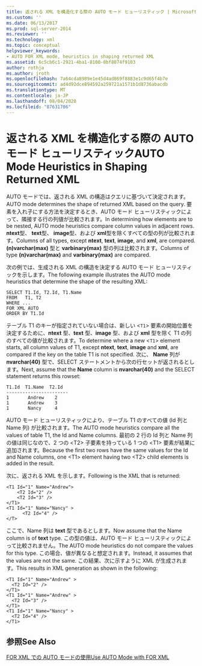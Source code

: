 ```yaml
---
title: 返される XML を構造化する際の AUTO モード ヒューリスティック | Microsoft Docs
ms.custom: ''
ms.date: 06/13/2017
ms.prod: sql-server-2014
ms.reviewer: ''
ms.technology: xml
ms.topic: conceptual
helpviewer_keywords:
- AUTO FOR XML mode, heuristics in shaping returned XML
ms.assetid: 6c5cb6c1-2921-4ba1-8100-0bf8074f9103
author: rothja
ms.author: jroth
ms.openlocfilehash: 7a64cda8989e1e45d4ad869f8883e1c9d65f4b7e
ms.sourcegitcommit: ad4d92dce894592a259721a1571b1d8736abacdb
ms.translationtype: MT
ms.contentlocale: ja-JP
ms.lasthandoff: 08/04/2020
ms.locfileid: "87631706"
---
```

# <a name="auto-mode-heuristics-in-shaping-returned-xml"></a><span data-ttu-id="57870-102">返される XML を構造化する際の AUTO モード ヒューリスティック</span><span class="sxs-lookup"><span data-stu-id="57870-102">AUTO Mode Heuristics in Shaping Returned XML</span></span>
  <span data-ttu-id="57870-103">AUTO モードでは、返される XML の構造はクエリに基づいて決定されます。</span><span class="sxs-lookup"><span data-stu-id="57870-103">AUTO mode determines the shape of returned XML based on the query.</span></span> <span data-ttu-id="57870-104">要素を入れ子にする方法を決定するとき、AUTO モード ヒューリスティックによって、隣接する行の列値が比較されます。</span><span class="sxs-lookup"><span data-stu-id="57870-104">In determining how elements are to be nested, AUTO mode heuristics compare column values in adjacent rows.</span></span> <span data-ttu-id="57870-105">**ntext**型、 **text**型、 **image**型、および **xml**型を除くすべての型の列が比較されます。</span><span class="sxs-lookup"><span data-stu-id="57870-105">Columns of all types, except **ntext**, **text**, **image**, and **xml**, are compared.</span></span> <span data-ttu-id="57870-106">**(n)varchar(max)** 型と **varbinary(max)** 型の列は比較されます。</span><span class="sxs-lookup"><span data-stu-id="57870-106">Columns of type **(n)varchar(max)** and **varbinary(max)** are compared.</span></span>  
  
 <span data-ttu-id="57870-107">次の例では、生成される XML の構造を決定する AUTO モード ヒューリスティックを示します。</span><span class="sxs-lookup"><span data-stu-id="57870-107">The following example illustrates the AUTO mode heuristics that determine the shape of the resulting XML:</span></span>  
  
```  
SELECT T1.Id, T2.Id, T1.Name  
FROM   T1, T2  
WHERE ...  
FOR XML AUTO  
ORDER BY T1.Id  
```  
  
 <span data-ttu-id="57870-108">テーブル T1 のキーが指定されていない場合は、新しい <`T1`> 要素の開始位置を決定するために、**ntext** 型、**text** 型、**image** 型、および **xml** 型を除く T1 の列のすべての値が比較されます。</span><span class="sxs-lookup"><span data-stu-id="57870-108">To determine where a new <`T1`> element starts, all column values of T1, except **ntext**, **text**, **image** and **xml**, are compared if the key on the table T1 is not specified.</span></span> <span data-ttu-id="57870-109">次に、 **Name** 列が **nvarchar(40)** 型で、SELECT ステートメントから次の行セットが返されるとします。</span><span class="sxs-lookup"><span data-stu-id="57870-109">Next, assume that the **Name** column is **nvarchar(40)** and the SELECT statement returns this rowset:</span></span>  
  
```  
T1.Id  T1.Name  T2.Id  
-----------------------  
1       Andrew    2  
1       Andrew    3  
1       Nancy     4  
```  
  
 <span data-ttu-id="57870-110">AUTO モード ヒューリスティックにより、テーブル T1 のすべての値 (Id 列と Name 列) が比較されます。</span><span class="sxs-lookup"><span data-stu-id="57870-110">The AUTO mode heuristics compare all the values of table T1, the Id and Name columns.</span></span> <span data-ttu-id="57870-111">最初の 2 行の Id 列と Name 列の値は同じなので、2 つの \<T2> 子要素を持っている 1 つの \<T1> 要素が結果に追加されます。</span><span class="sxs-lookup"><span data-stu-id="57870-111">Because the first two rows have the same values for the Id and Name columns, one \<T1> element having two \<T2> child elements is added in the result.</span></span>  
  
 <span data-ttu-id="57870-112">次に、返される XML を示します。</span><span class="sxs-lookup"><span data-stu-id="57870-112">Following is the XML that is returned:</span></span>  
  
```  
<T1 Id="1" Name="Andrew">  
    <T2 Id="2" />  
    <T2 Id="3" />  
</T1>  
<T1 Id="1" Name="Nancy" >  
      <T2 Id="4" />  
</T>  
```  
  
 <span data-ttu-id="57870-113">ここで、Name 列は **text** 型であるとします。</span><span class="sxs-lookup"><span data-stu-id="57870-113">Now assume that the Name column is of **text** type.</span></span> <span data-ttu-id="57870-114">この型の値は、AUTO モード ヒューリスティックによって比較されません。</span><span class="sxs-lookup"><span data-stu-id="57870-114">The AUTO mode heuristics do not compare the values for this type.</span></span> <span data-ttu-id="57870-115">この場合、値が異なると想定されます。</span><span class="sxs-lookup"><span data-stu-id="57870-115">Instead, it assumes that the values are not the same.</span></span> <span data-ttu-id="57870-116">この結果、次に示すように XML が生成されます。</span><span class="sxs-lookup"><span data-stu-id="57870-116">This results in XML generation as shown in the following:</span></span>  
  
```  
<T1 Id="1" Name="Andrew" >  
  <T2 Id="2" />  
</T1>  
<T1 Id="1" Name="Andrew" >  
  <T2 Id="3" />  
</T1>  
<T1 Id="1" Name="Nancy" >  
  <T2 Id="4" />  
</T1>  
```  
  
## <a name="see-also"></a><span data-ttu-id="57870-117">参照</span><span class="sxs-lookup"><span data-stu-id="57870-117">See Also</span></span>  
 [<span data-ttu-id="57870-118">FOR XML での AUTO モードの使用</span><span class="sxs-lookup"><span data-stu-id="57870-118">Use AUTO Mode with FOR XML</span></span>](use-auto-mode-with-for-xml.md)  
  
  

